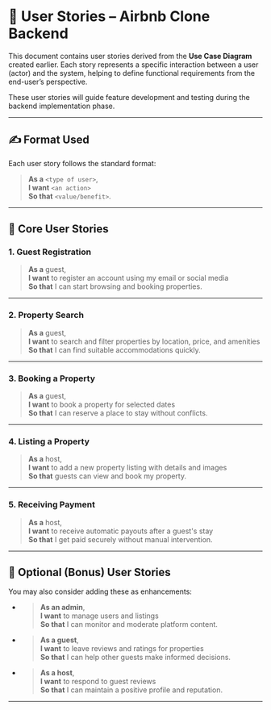 # 🧾 User Stories – Airbnb Clone Backend

This document contains user stories derived from the **Use Case Diagram** created earlier. Each story represents a specific interaction between a user (actor) and the system, helping to define functional requirements from the end-user’s perspective.

These user stories will guide feature development and testing during the backend implementation phase.

---

## ✍️ Format Used

Each user story follows the standard format:

> **As a** `<type of user>`,  
> **I want** `<an action>`  
> **So that** `<value/benefit>`.

---

## 👥 Core User Stories

### 1. Guest Registration

> **As a** guest,  
> **I want** to register an account using my email or social media  
> **So that** I can start browsing and booking properties.

---

### 2. Property Search

> **As a** guest,  
> **I want** to search and filter properties by location, price, and amenities  
> **So that** I can find suitable accommodations quickly.

---

### 3. Booking a Property

> **As a** guest,  
> **I want** to book a property for selected dates  
> **So that** I can reserve a place to stay without conflicts.

---

### 4. Listing a Property

> **As a** host,  
> **I want** to add a new property listing with details and images  
> **So that** guests can view and book my property.

---

### 5. Receiving Payment

> **As a** host,  
> **I want** to receive automatic payouts after a guest's stay  
> **So that** I get paid securely without manual intervention.

---

## 🔁 Optional (Bonus) User Stories

You may also consider adding these as enhancements:

- > **As an admin**,  
  > **I want** to manage users and listings  
  > **So that** I can monitor and moderate platform content.

- > **As a guest**,  
  > **I want** to leave reviews and ratings for properties  
  > **So that** I can help other guests make informed decisions.

- > **As a host**,  
  > **I want** to respond to guest reviews  
  > **So that** I can maintain a positive profile and reputation.

---
